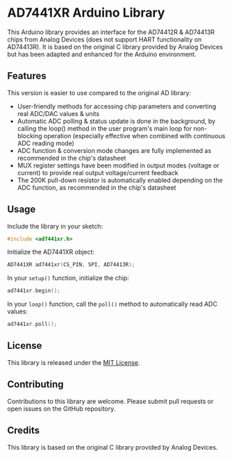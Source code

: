 # AD7441XR Arduino Library

This Arduino library provides an interface for the AD74412R & AD74413R chips from Analog Devices (does not support HART functionality on AD74413R). It is based on the original C library provided by Analog Devices but has been adapted and enhanced for the Arduino environment.

## Features

This version is easier to use compared to the original AD library:
- User-friendly methods for accessing chip parameters and converting real ADC/DAC values & units
- Automatic ADC polling & status update is done in the background, by calling the loop() method in the user program's main loop for non-blocking operation (especially effective when combined with continuous ADC reading mode)
- ADC function & conversion mode changes are fully implemented as recommended in the chip's datasheet
- MUX register settings have been modified in output modes (voltage or current) to provide real output voltage/current feedback
- The 200K pull-down resistor is automatically enabled depending on the ADC function, as recommended in the chip's datasheet

## Usage

Include the library in your sketch:

```cpp
#include <ad7441xr.h>
```

Initialize the AD7441XR object:

```cpp
AD7441XR ad7441xr(CS_PIN, SPI, AD74413R);
```

In your `setup()` function, initialize the chip:

```cpp
ad7441xr.begin();
```

In your `loop()` function, call the `poll()` method to automatically read ADC values:

```cpp
ad7441xr.poll();
```

## License

This library is released under the [MIT License](LICENSE).

## Contributing

Contributions to this library are welcome. Please submit pull requests or open issues on the GitHub repository.

## Credits

This library is based on the original C library provided by Analog Devices.